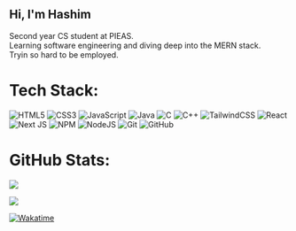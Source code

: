 ## Hi, I'm Hashim

Second year CS student at PIEAS.  
Learning software engineering and diving deep into the MERN stack.  
Tryin so hard to be employed.

#  Tech Stack:
![HTML5](https://img.shields.io/badge/html5-%23E34F26.svg?style=flat-square&logo=html5&logoColor=white) ![CSS3](https://img.shields.io/badge/css3-%231572B6.svg?style=flat-square&logo=css3&logoColor=white) ![JavaScript](https://img.shields.io/badge/javascript-%23323330.svg?style=flat-square&logo=javascript&logoColor=%23F7DF1E) ![Java](https://img.shields.io/badge/java-%23ED8B00.svg?style=flat-square&logo=openjdk&logoColor=white) ![C](https://img.shields.io/badge/c-%2300599C.svg?style=flat-square&logo=c&logoColor=white) ![C++](https://img.shields.io/badge/c++-%2300599C.svg?style=flat-square&logo=c%2B%2B&logoColor=white) ![TailwindCSS](https://img.shields.io/badge/tailwindcss-%2338B2AC.svg?style=flat-square&logo=tailwind-css&logoColor=white) ![React](https://img.shields.io/badge/react-%2320232a.svg?style=flat-square&logo=react&logoColor=%2361DAFB) ![Next JS](https://img.shields.io/badge/Next-black?style=flat-square&logo=next.js&logoColor=white) ![NPM](https://img.shields.io/badge/NPM-%23CB3837.svg?style=flat-square&logo=npm&logoColor=white) ![NodeJS](https://img.shields.io/badge/node.js-6DA55F?style=flat-square&logo=node.js&logoColor=white) ![Git](https://img.shields.io/badge/git-%23F05033.svg?style=flat-square&logo=git&logoColor=white) ![GitHub](https://img.shields.io/badge/github-%23121011.svg?style=flat-square&logo=github&logoColor=white)
#  GitHub Stats:
<!-- GitHub Stats -->
![](https://github-readme-stats.vercel.app/api?username=HashimMatloob&theme=tokyonight&hide_border=false&include_all_commits=false&count_private=false)

<!-- GitHub Streak Stats -->
![](https://nirzak-streak-stats.vercel.app/?user=HashimMatloob&theme=tokyonight&hide_border=false)

<!-- Top Languages -->
[![Wakatime](https://github-readme-stats.vercel.app/api/wakatime?username=hashimmatloob&range=last_year&layout=compact&theme=tokyonight)](https://github.com/anuraghazra/github-readme-stats)


